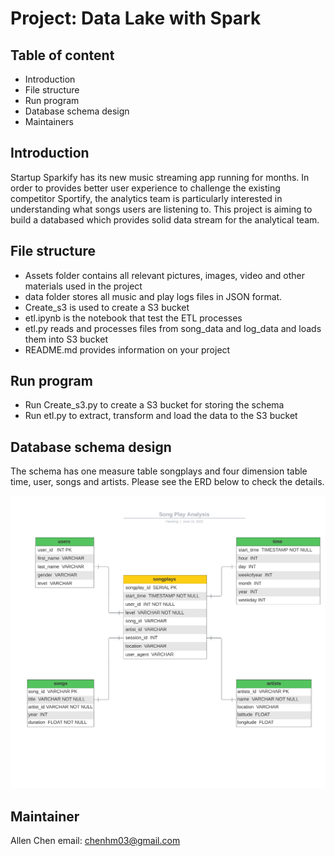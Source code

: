 
# Project: Data Lake with Spark

## Table of content

- Introduction
- File structure
- Run program
- Database schema design
- Maintainers


## Introduction

Startup Sparkify has its new music streaming app running for months. In order to provides better user experience to challenge the existing competitor Sportify, the analytics team is particularly interested in understanding what songs users are listening to. This project is aiming to build a databased which provides solid data stream for the analytical team.




## File structure

- Assets folder contains all relevant pictures, images, video and other materials used in the project
- data folder stores all music and play logs files in JSON format.
- Create_s3 is used to create a S3 bucket
- etl.ipynb is the notebook that test the ETL processes
- etl.py reads and processes files from song_data and log_data and loads them into S3 bucket
- README.md provides information on your project


## Run program
- Run Create_s3.py to create a S3 bucket for storing the schema
- Run etl.py to extract, transform and load the data to the S3 bucket


## Database schema design

The schema has one measure table songplays and four dimension table time, user, songs and artists. Please see the ERD below to check the details.

![ERD](assets/Data_Model.png "ERD")


## Maintainer

Allen Chen
email: chenhm03@gmail.com
